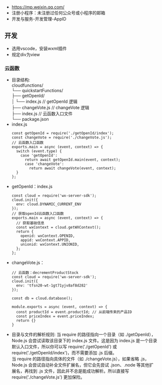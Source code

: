 - https://mp.weixin.qq.com/
- 注册小程序：未注册过任何公众号或小程序的邮箱
- 开发与服务-开发管理-AppID

## 开发
- 选用vscode，安装wxml插件
- 规定div为view
### 云函数
- 目录结构:  
  cloudfunctions/  
    └── quickstartFunctions/  
        ├── getOpenId/  
        │   └── index.js      // getOpenId 逻辑  
        ├── changeVote.js     // changeVote 逻辑  
        ├── index.js          // 云函数入口文件  
        └── package.json  
- index.js
  ```
  const getOpenId = require('./getOpenId/index');
  const changeVote = require('./changeVote.js');
  // 云函数入口函数
  exports.main = async (event, context) => {
    switch (event.type) {
      case 'getOpenId':
        return await getOpenId.main(event, context);
        case 'changeVote':
          return await changeVote(event, context);
    }
  };
  ```
- getOpenId：index.js
  ```
  const cloud = require('wx-server-sdk');
  cloud.init({
    env: cloud.DYNAMIC_CURRENT_ENV
  });
  // 获取openId云函数入口函数
  exports.main = async (event, context) => {
    // 获取基础信息
    const wxContext = cloud.getWXContext();
    return {
      openid: wxContext.OPENID,
      appid: wxContext.APPID,
      unionid: wxContext.UNIONID,
    };
  };
  ```
- changeVote.js：
  ```
  // 云函数：decrementProductStock
  const cloud = require('wx-server-sdk');
  cloud.init({
    env: 'tfsn20-wt-1gt71yjv8af8d282'
  });
  
  const db = cloud.database();
  
  module.exports = async (event, context) => {
    const productId = event.productId; // 从前端传来的产品ID
    const priceIndex = event.priceIndex;
    return {}
  }
  ```
- 目录与文件的解析规则:
  当 require 的路径指向一个目录（如 ./getOpenId），Node.js 会尝试读取该目录下的 index.js 文件。这是因为 index.js 是一个目录默认入口文件，所以你可以写 require('./getOpenId') 或         require('./getOpenId/index')，而不需要添加 .js 后缀。  
  当 require 的路径指向具体的文件（如 ./changeVote.js），如果省略 .js，Node.js 会尝试自动补全文件扩展名，但它会先尝试 .json、.node 等其他扩展名，再找到 .js 文件，因此并不总是能成功解析。所以直接写 require('./changeVote.js') 更加保险。
  
  

  


